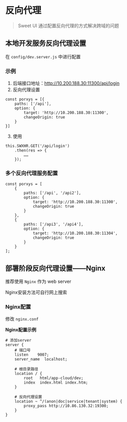 # 反向代理

> Sweet UI 通过配置反向代理的方式解决跨域的问题

## 本地开发服务反向代理设置

在 `config/dev.server.js` 中进行配置

### 示例

1. 后端接口地址：http://10.200.188.30:11300/api/login
2. 反向代理设置

```
const porxys = [{
    paths: ['/api'],
    option: {
        target: 'http://10.200.188.30:11300',
        changeOrigin: true
    }
}]
```
3. 使用

```
this.SWXHR.GET('/api/login')
    .then(res => {
        ……
    });
```

### 多个反向代理服务配置

```
const porxys = [
	{
	    paths: ['/api', '/api2'],
	    option: {
	    	target: 'http://10.200.188.30:11300',
	    	changeOrigin: true
	    }
	},
	{
	    paths: ['/api3', '/api4'],
	    option: {
	    	target: 'http://10.200.188.30:11304',
	    	changeOrigin: true
	    }
	}
];
```


## 部署阶段反向代理设置——Nginx

推荐使用 `Nginx` 作为 web server

Nginx安装方法可自行网上搜索

### Nginx配置

修改 `nginx.conf`

**Nginx配置示例**

```
# 添加server
server {
    # 端口号
    listen    9007;
    server_name  localhost;

    # 根目录路径
    location / {
        root   html/app-cloud/dev;
        index  index.html index.htm;
    }

    # 反向代理设置
    location ~ ^/(anon|doc|service|tenant|system) {
        proxy_pass http://10.86.130.32:19300;
    }
}
```